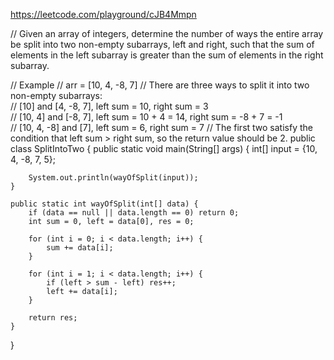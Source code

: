 https://leetcode.com/playground/cJB4Mmpn

// Given an array of integers, determine the number of ways the entire array be split into two non-empty subarrays, left and right, such that the sum of elements in the left subarray is greater than the sum of elements in the right subarray.

// Example
// arr =  [10, 4, -8, 7]
// There are three ways to split it into two non-empty subarrays:  
// [10] and [4, -8, 7], left sum = 10, right sum = 3  
// [10, 4] and [-8, 7], left sum = 10 + 4 = 14, right sum = -8 + 7 = -1  
// [10, 4, -8] and [7], left sum = 6, right sum = 7
// The first two satisfy the condition that left sum > right sum, so the return value should be 2.
public class SplitIntoTwo {
    public static void main(String[] args) {
        int[] input = {10, 4, -8, 7, 5};
        
        System.out.println(wayOfSplit(input));
    }
    
    public static int wayOfSplit(int[] data) {
        if (data == null || data.length == 0) return 0;
        int sum = 0, left = data[0], res = 0;
        
        for (int i = 0; i < data.length; i++) {
            sum += data[i];
        }
        
        for (int i = 1; i < data.length; i++) {
            if (left > sum - left) res++;
            left += data[i];
        }
        
        return res;
    }
}
